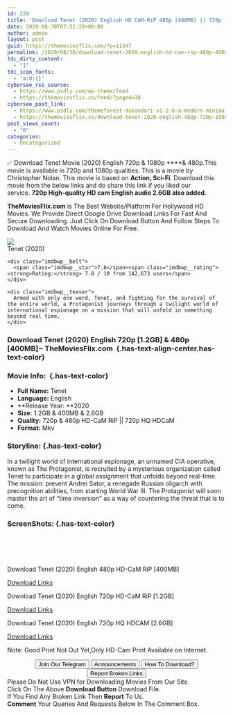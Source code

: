 ```yaml
---
id: 228
title: 'Download Tenet (2020) English HD CAM-RiP 480p [400MB] || 720p [1.2GB] || 720p HQ HDCaM [2.6GB]'
date: 2020-08-30T07:51:28+00:00
author: admin
layout: post
guid: https://themoviesflix.com/?p=11347
permalink: /2020/08/30/download-tenet-2020-english-hd-cam-rip-480p-400mb-720p-1-2gb-720p-hq-hdcam-2-6gb/
tdc_dirty_content:
  - "1"
tdc_icon_fonts:
  - 'a:0:{}'
cyberseo_rss_source:
  - https://www.psdly.com/wp-theme/feed
  - https://themoviesflix.co/feed/?paged=38
cyberseo_post_link:
  - https://www.psdly.com/themeforest-dukandari-v1-2-6-a-modern-minimalist-ecommerce-theme-20919764
  - https://themoviesflix.co/download-tenet-2020-english-480p-720p-1080p/
post_views_count:
  - "0"
categories:
  - Uncategorized
---
```

✅ Download Tenet&nbsp;Movie&nbsp;(2020) English&nbsp;720p &&nbsp;1080p ****& 480p.This movie is available in&nbsp;720p&nbsp;and&nbsp;1080p&nbsp;qualities. This is a movie by Christopher Nolan. This movie is based on&nbsp;**Action, Sci-Fi**. Download this movie from the below links and do share this link if you liked our service.&nbsp;**720p High-quality HD cam English audio 2.6GB also added.**

**TheMoviesFlix.com**&nbsp;is The Best Website/Platform For Hollywood HD Movies. We Provide Direct Google Drive Download Links For Fast And Secure Downloading. Just Click On Download Button And Follow Steps To Download And Watch Movies Online For Free.

<div class="imdbwp imdbwp--movie dark">
  <div class="imdbwp__thumb">
    <a class="imdbwp__link" target="_blank" title="Tenet" href="https://www.imdb.com/title/tt6723592/" rel="nofollow noopener noreferrer"><img class="imdbwp__img" src="https://m.media-amazon.com/images/M/MV5BYzg0NGM2NjAtNmIxOC00MDJmLTg5ZmYtYzM0MTE4NWE2NzlhXkEyXkFqcGdeQXVyMTA4NjE0NjEy._V1_SX300.jpg" /></a>
  </div>
  
  <div class="imdbwp__content">
    <div class="imdbwp__header">
      <span class="imdbwp__title">Tenet</span> (2020)
    </div>
    
    <div class="imdbwp__belt">
      <span class="imdbwp__star">7.8</span><span class="imdbwp__rating"><strong>Rating:</strong> 7.8 / 10 from 142,673 users</span>
    </div>
    
    <div class="imdbwp__teaser">
      Armed with only one word, Tenet, and fighting for the survival of the entire world, a Protagonist journeys through a twilight world of international espionage on a mission that will unfold in something beyond real time.
    </div>
  </div>
</div>

### Download Tenet (2020) English 720p [1.2GB] & 480p [400MB]~ TheMoviesFlix.com&nbsp; {.has-text-align-center.has-text-color}

### Movie Info:&nbsp; {.has-text-color}

  * **Full Name:**&nbsp;Tenet
  * **Language:**&nbsp;English
  * **Release Year:&nbsp;**2020
  * **Size:**&nbsp;1.2GB & 400MB &&nbsp;2.6GB
  * **Quality:**&nbsp;720p & 480p HD-CaM RiP ||&nbsp;720p HQ HDCaM
  * **Format:**&nbsp;Mkv

### Storyline: {.has-text-color}

In a twilight world of international espionage, an unnamed CIA operative, known as The Protagonist, is recruited by a mysterious organization called Tenet to participate in a global assignment that unfolds beyond real-time. The mission: prevent Andrei Sator, a renegade Russian oligarch with precognition abilities, from starting World War III. The Protagonist will soon master the art of “time inversion” as a way of countering the threat that is to come.

### ScreenShots: {.has-text-color}

<div class="wp-block-image">
  <figure class="aligncenter"><img src="https://i.imgur.com/pu3PVtr.jpg" alt /></figure>
</div>

<div class="wp-block-image">
  <figure class="aligncenter"><img src="https://i.imgur.com/QDiLgTp.jpg" alt /></figure>
</div>

<div class="wp-block-image">
  <figure class="aligncenter"><img src="https://i.imgur.com/rtCXPdc.jpg" alt /></figure>
</div>

<div class="wp-block-image">
  <figure class="aligncenter"><img src="https://i.imgur.com/6L8qJAs.jpg" alt /></figure>
</div>

<div class="wp-block-image">
  <figure class="aligncenter"><img src="https://i.imgur.com/q8a4tcI.jpg" alt /></figure>
</div>

<p class="has-text-align-center has-text-color has-medium-font-size">
  Download Tenet (2020) English 480p HD-CaM RiP [400MB]
</p>

<span class="mb-center maxbutton-3-center"><span class="maxbutton-3-container mb-container"><a class="maxbutton-3 maxbutton maxbutton-post-button" target="_blank" rel="nofollow noopener noreferrer" href="https://coinquint.com/a7730/"><span class="mb-text">Download Links</span></a></span></span>

<p class="has-text-align-center has-text-color has-medium-font-size">
  Download Tenet (2020) English 720p HD-CaM RiP [1.2GB]
</p>

<span class="mb-center maxbutton-3-center"><span class="maxbutton-3-container mb-container"><a class="maxbutton-3 maxbutton maxbutton-post-button" target="_blank" rel="nofollow noopener noreferrer" href="https://coinquint.com/a7732/"><span class="mb-text">Download Links</span></a></span></span>

<p class="has-text-align-center has-text-color has-medium-font-size">
  Download Tenet (2020) English 720p HQ HDCAM [2.6GB]
</p>

<span class="mb-center maxbutton-3-center"><span class="maxbutton-3-container mb-container"><a class="maxbutton-3 maxbutton maxbutton-post-button" target="_blank" rel="nofollow noopener noreferrer" href="https://coinquint.com/a7734/"><span class="mb-text">Download Links</span></a></span></span>

<p class="has-vivid-red-color has-text-color">
  Note: Good Print Not Out Yet,Only HD-Cam Print Available on Internet.
</p>

<center>
</center>

<center>
  <a href="https://t.me/themoviesflixcom" target="_blank" data-wpel-link="external" rel="nofollow external noopener noreferrer"><button class="button button5">Join Our Telegram</button></a> <a href="https://themoviesflix.co/download-tenet-2020-english-480p-720p-1080p/#" target="_blank" data-wpel-link="external" rel="nofollow external noopener noreferrer"><button class="button button5">Announcements</button></a> <a href="https://themoviesflix.com/how-to-download/" target="_blank" data-wpel-link="external" rel="nofollow external noopener noreferrer"><button class="button button5">How To Download?</button></a> <a href="https://themoviesflix.co/download-tenet-2020-english-480p-720p-1080p/#" target="_blank" data-wpel-link="external" rel="nofollow external noopener noreferrer"><button class="button button5">Report Broken Links</button></a>
</center>

<div class="alert alert-danger">
  Please Do Not Use VPN for Downloading Movies From Our Site.
</div>

<div class="alert alert-success">
  Click On The Above <strong>Download Button</strong> Download File.
</div>

<div class="alert alert-warning">
  If You Find Any Broken Link Then <strong>Report</strong> To Us.
</div>

<div class="alert alert-info">
  <strong>Comment</strong> Your Queries And Requests Below In The Comment Box.
</div>